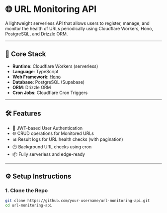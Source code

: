 # 🌐 URL Monitoring API

A lightweight serverless API that allows users to register, manage, and monitor the health of URLs periodically using Cloudflare Workers, Hono, PostgreSQL, and Drizzle ORM.

---

## 🧰 Core Stack

- **Runtime**: Cloudflare Workers (serverless)
- **Language**: TypeScript
- **Web Framework**: [Hono](https://hono.dev/)
- **Database**: PostgreSQL (Supabase)
- **ORM**: Drizzle ORM
- **Cron Jobs**: Cloudflare Cron Triggers

---

## 🛠️ Features

- 🔐 JWT-based User Authentication
- 🌐 CRUD operations for Monitored URLs
- 📊 Result logs for URL health checks (with pagination)
- 🕒 Background URL checks using cron
- 📦 Fully serverless and edge-ready

---

## ⚙️ Setup Instructions

### 1. Clone the Repo

```bash
git clone https://github.com/your-username/url-monitoring-api.git
cd url-monitoring-api



